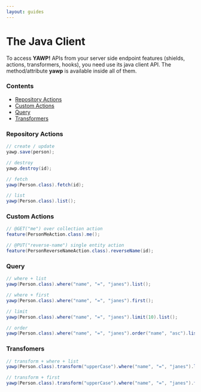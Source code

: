 ```yaml
---
layout: guides
---
```

# The Java Client

To access __YAWP!__ APIs from your server side endpoint features (shields, actions, transformers, hooks), 
you need  use its java client API. The method/attribute __yawp__ is available inside all of them.

### Contents

- [Repository Actions](#repository-actions)
- [Custom Actions](#custom-actions)
- [Query](#query)
- [Transformers](#transformers)

### Repository Actions
~~~ java
// create / update
yawp.save(person);

// destroy
yawp.destroy(id);

// fetch
yawp(Person.class).fetch(id);

// list
yawp(Person.class).list();
~~~

### Custom Actions

~~~ java
// @GET("me") over collection action 
feature(PersonMeAction.class).me();

// @PUT("reverse-name") single entity action
feature(PersonReverseNameAction.class).reverseName(id);
~~~

### Query 

~~~ java
// where + list
yawp(Person.class).where("name", "=", "janes").list();

// where + first
yawp(Person.class).where("name", "=", "janes").first();

// limit
yawp(Person.class).where("name", "=", "janes").limit(10).list();

// order
yawp(Person.class).where("name", "=", "janes").order("name", "asc").list();
~~~

### Transfomers

~~~ java
// transform + where + list
yawp(Person.class).transform("upperCase").where("name", "=", "janes").list();

// transform + first
yawp(Person.class).transform("upperCase").where("name", "=", "janes").first();
~~~
